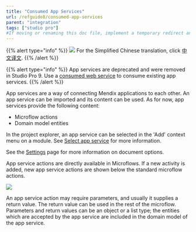 ```yaml
---
title: "Consumed App Services"
url: /refguide8/consumed-app-services
parent: "integration"
tags: ["studio pro"]
#If moving or renaming this doc file, implement a temporary redirect and let the respective team know they should update the URL in the product. See Mapping to Products for more details.
---
```


{{% alert type="info" %}}
<img src="attachments/chinese-translation/china.png" style="display: inline-block; margin: 0" /> For the Simplified Chinese translation, click [中文译文](https://cdn.mendix.tencent-cloud.com/documentation/refguide8/consumed-app-services.pdf).
{{% /alert %}}

{{% alert type="info" %}}
App services are deprecated and were removed in Studio Pro 9. Use a [consumed web service](consumed-web-services) to consume existing app services.
{{% /alert %}}

App services are a way of connecting Mendix applications to each other. An app service can be imported and its content can be used. As for now, app services provide the following content:

* Microflow actions
* Domain model entities

In the project explorer, an app service can be selected in the 'Add' context menu on a module. See [Select app service](select-app-service) for more information.

See the [Settings](settings) page for more information on document options.

App service actions are directly available in Microflows. If a new activity is added, new app service actions are shown below the standard microflow actions.

![](attachments/16713703/16843891.png)

An app service action may require parameters, and usually it supplies a return value. The return value can be used in the rest of the microflow. Parameters and return values can be an object or a list type; the entities which are accepted by the app service are included in the domain model of the app service.
